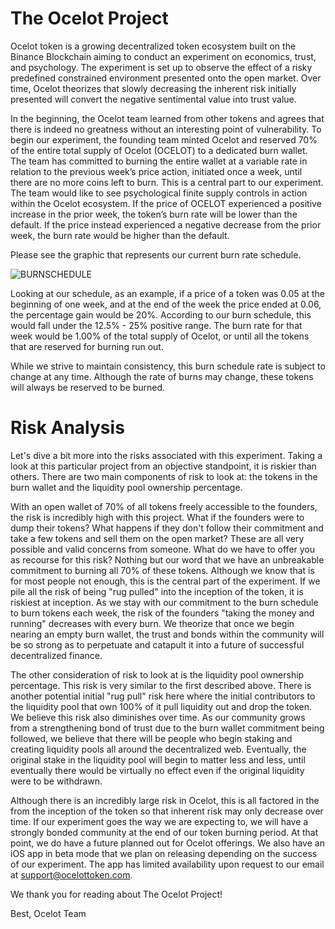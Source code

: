 # The Ocelot Project

Ocelot token is a growing decentralized token ecosystem built on the Binance Blockchain aiming to conduct an experiment on economics, trust, and psychology. The experiment is set up to observe the effect of a risky predefined constrained environment presented onto the open market. Over time, Ocelot theorizes that slowly decreasing the inherent risk initially presented will convert the negative sentimental value into trust value.

In the beginning, the Ocelot team learned from other tokens and agrees that there is indeed no greatness without an interesting point of vulnerability. To begin our experiment, the founding team minted Ocelot and reserved 70% of the entire total supply of Ocelot (OCELOT) to a dedicated burn wallet. The team has committed to burning the entire wallet at a variable rate in relation to the previous week’s price action, initiated once a week, until there are no more coins left to burn. 
This is a central part to our experiment. The team would like to see psychological finite supply controls in action within the Ocelot ecosystem. If the price of OCELOT experienced a positive increase in the prior week, the token’s burn rate will be lower than the default. If the price instead experienced a negative decrease from the prior week, the burn rate would be higher than the default.

Please see the graphic that represents our current burn rate schedule.

![BURNSCHEDULE](https://user-images.githubusercontent.com/94424028/141891765-4dfa2289-f451-4671-9c4e-9796e40fb6d8.png)

Looking at our schedule, as an example, if a price of a token was 0.05 at the beginning of one week, and at the end of the week the price ended at 0.06, the percentage gain would be 20%. According to our burn schedule, this would fall under the 12.5% - 25% positive range. The burn rate for that week would be 1.00% of the total supply of Ocelot, or until all the tokens that are reserved for burning run out. 

While we strive to maintain consistency, this burn schedule rate is subject to change at any time. Although the rate of burns may change, these tokens will always be reserved to be burned.

# Risk Analysis

Let's dive a bit more into the risks associated with this experiment.
Taking a look at this particular project from an objective standpoint, it is riskier than others. There are two main components of risk to look at: the tokens in the burn wallet and the liquidity pool ownership percentage.

With an open wallet of 70% of all tokens freely accessible to the founders, the risk is incredibly high with this project. What if the founders were to dump their tokens? What happens if they don't follow their commitment and take a few tokens and sell them on the open market? These are all very possible and valid concerns from someone. What do we have to offer you as recourse for this risk? Nothing but our word that we have an unbreakable commitment to burning all 70% of these tokens. Although we know that is for most people not enough, this is the central part of the experiment. If we pile all the risk of being "rug pulled" into the inception of the token, it is riskiest at inception. As we stay with our commitment to the burn schedule to burn tokens each week, the risk of the founders "taking the money and running" decreases with every burn. We theorize that once we begin nearing an empty burn wallet, the trust and bonds within the community will be so strong as to perpetuate and catapult it into a future of successful decentralized finance.

The other consideration of risk to look at is the liquidity pool ownership percentage. This risk is very similar to the first described above. There is another potential initial "rug pull" risk here where the initial contributors to the liquidity pool that own 100% of it pull liquidity out and drop the token. We believe this risk also diminishes over time. As our community grows from a strengthening bond of trust due to the burn wallet commitment being followed, we believe that there will be people who begin staking and creating liquidity pools all around the decentralized web. Eventually, the original stake in the liquidity pool will begin to matter less and less, until eventually there would be virtually no effect even if the original liquidity were to be withdrawn.

Although there is an incredibly large risk in Ocelot, this is all factored in the from the inception of the token so that inherent risk may only decrease over time. If our experiment goes the way we are expecting to, we will have a strongly bonded community at the end of our token burning period. At that point, we do have a future planned out for Ocelot offerings. We also have an iOS app in beta mode that we plan on releasing depending on the success of our experiment. The app has limited availability upon request to our email at support@ocelottoken.com. 

We thank you for reading about The Ocelot Project!

Best,
Ocelot Team
